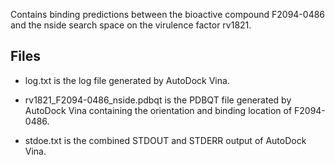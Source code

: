 Contains binding predictions between the bioactive compound F2094-0486 and the nside search space on the virulence factor rv1821.

## Files

- log.txt is the log file generated by AutoDock Vina.

- rv1821_F2094-0486_nside.pdbqt is the PDBQT file generated by AutoDock Vina containing the orientation and binding location of F2094-0486.

- stdoe.txt is the combined STDOUT and STDERR output of AutoDock Vina.

